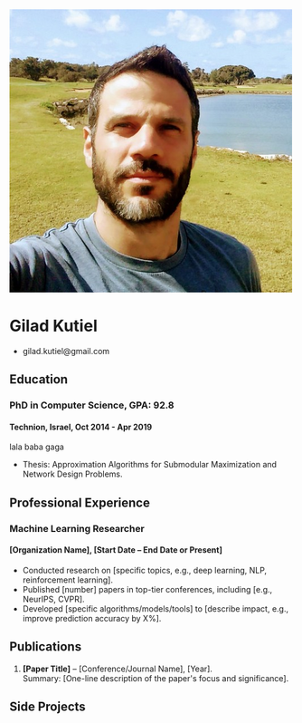 <div id='header'>
    <div>
        <img class='profile' src='gilad.jpg'/>
    </div>
    <div>
        <h1>Gilad Kutiel</h1>
        <ul>
            <li>gilad.kutiel@gmail.com</li>
        </ul>
    </div>
</div>

## Education
### PhD in Computer Science, GPA: 92.8
#### Technion, Israel, Oct 2014 - Apr 2019   
lala baba gaga
- Thesis: Approximation Algorithms for Submodular Maximization and Network Design Problems.

## Professional Experience
### Machine Learning Researcher  
#### [Organization Name], [Start Date – End Date or Present]  
- Conducted research on [specific topics, e.g., deep learning, NLP, reinforcement learning].  
- Published [number] papers in top-tier conferences, including [e.g., NeurIPS, CVPR].  
- Developed [specific algorithms/models/tools] to [describe impact, e.g., improve prediction accuracy by X%].

## Publications
1. **[Paper Title]** – [Conference/Journal Name], [Year].  
   Summary: [One-line description of the paper's focus and significance].

## Side Projects
